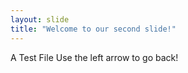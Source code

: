 ```yaml
---
layout: slide
title: "Welcome to our second slide!"
---
```

A Test File
Use the left arrow to go back!
